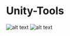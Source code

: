 # Unity-Tools
![alt text](https://github.com/kelecik/Image_Container/blob/main/ExecuteRoutineLerpUsing.png)
![alt text](https://github.com/kelecik/Image_Container/blob/main/ExecuteRoutineLerp.png)
